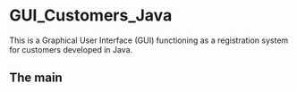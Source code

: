 # GUI_Customers_Java
This is a Graphical User Interface (GUI) functioning as a registration system for customers developed in Java.

## The main
